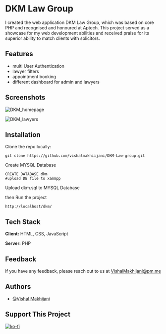 
# DKM Law Group

I created the web application DKM Law Group, which was based on core PHP and recognised and honoured at Aptech. This project served as a showcase for my web development abilities and received praise for its superior ability to match clients with solicitors.

## Features

- multi User Authentication
- lawyer filters
- appointment booking
- different dashboard for admin and lawyers 

  
## Screenshots

![DKM_homepage](https://github.com/vishalmakhiijani/DKM-Law-group/assets/59371369/ca8b6a67-f97e-4d31-873d-71bf72d17bcc)

![DKM_lawyers](https://github.com/vishalmakhiijani/DKM-Law-group/assets/59371369/5504d373-f80e-4a53-ac35-c3ec0689a61d)


## Installation

Clone the repo locally:

```
git clone https://github.com/vishalmakhiijani/DKM-Law-group.git
```

Create MYSQL Database
```
CREATE DATABASE dkm
#upload DB file to xammpp
```
Upload dkm.sql to MYSQL Database

then Run the project
```
http://localhost/dkm/
```
    
## Tech Stack

**Client:** HTML, CSS, JavaScript

**Server:** PHP


## Feedback

If you have any feedback, please reach out to us at VishalMakhijani@pm.me


## Authors

- [@Vishal Makhijani](https://www.github.com/vishalmakhiijani)


## Support This Project
[![ko-fi](https://ko-fi.com/img/githubbutton_sm.svg)](https://ko-fi.com/F1F6STWW3)

